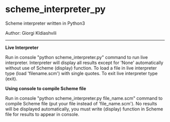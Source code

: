 # scheme_interpreter_py
Scheme interpreter written in Python3 

Author: Giorgi Kldiashvili

-------------------------------------

**Live Interpreter**

Run in console "python scheme_interpreter.py" command to run live interpreter.
Interpreter will display all results except for 'None' automatically without use of Scheme (display) function.
To load a file in live interpreter type (load 'filename.scm') with single quotes.
To exit live interpreter type (exit).



**Using console to compile Scheme file**

Run in console "python scheme_interpreter.py file_name.scm" command to compile Scheme file (put your file instead of 'file_name.scm').
No results will be displayed automatically, you must write (display) function in Scheme file for results to appear in console.

